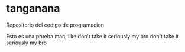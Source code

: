 # tanganana
Repositorio del codigo de programacion

Esto es una prueba man, like don't take it seriously my bro
don't take it seriously my bro